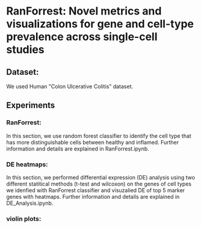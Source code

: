 # RanForrest: Novel metrics and visualizations for gene and cell-type prevalence across single-cell studies

## Dataset:
We used Human "Colon Ulcerative Colitis" dataset.

## Experiments
### RanForrest:
In this section, we use random forest classifier to identify the cell type that has more distinguishable cells between healthy and inflamed. Further information and details are explained in RanForrest.ipynb.


### DE heatmaps:
In this section, we performed differential expression (DE) analysis using two different statitical methods (t-test and wilcoxon) on the genes of cell types we idenfied with RanForrest classifier and visuzalied DE of top 5 marker genes with heatmaps. Further information and details are explained in DE_Analysis.ipynb.


### violin plots:
